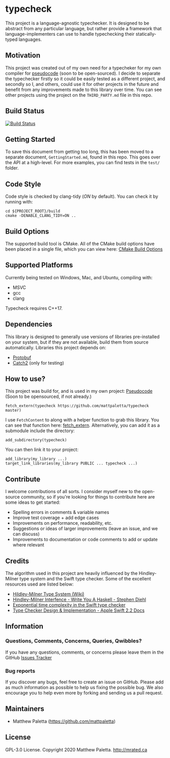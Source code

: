 # typecheck

This project is a language-agnostic typechecker.  It is designed to be abstract from any particular language, but rather provide a framework that language-implementers can use to handle typechecking their statically-typed languages.

## Motivation
This project was created out of my own need for a typecheker for my own compiler for [pseudocode](https://github.com/mattpaletta/pseudocode) (soon to be open-sourced).  I decide to separate the typechecker firstly so it could be easily tested as a different project, and secondly so I, and others, could use it for other projects in the future and benefit from any improvements made to this library over time.  You can see other projects using the project on the `THIRD_PARTY.md` file in this repo.

## Build Status
[![Build Status](https://travis-ci.com/mattpaletta/typecheck.svg?token=ysncAybhRTtbpjrpSW8S&branch=master)](https://travis-ci.com/mattpaletta/typecheck)

## Getting Started
To save this document from getting too long, this has been moved to a separate document, `GettingStarted.md`, found in this repo.  This goes over the API at a high-level.  For more examples, you can find tests in the `test/` folder.

## Code Style
Code style is checked by clang-tidy (*ON* by default).  You can check it by running with:
```
cd ${PROJECT_ROOT}/build
cmake -DENABLE_CLANG_TIDY=ON ..
```

## Build Options
The supported build tool is CMake.  All of the CMake build options have been placed in a single file, which you can view here: [CMake Build Options](https://github.com/mattpaletta/typecheck/blob/master/cmake/options.cmake)

## Supported Platforms
Currently being tested on Windows, Mac, and Ubuntu, compiling with:
- MSVC
- gcc
- clang

Typecheck requires C++17.

## Dependencies
This library is designed to generally use versions of libraries pre-installed on your system, but if they are not available, build them from source automatically.
Libraries this project depends on:
- [Protobuf](https://github.com/protocolbuffers/protobuf)
- [Catch2](https://github.com/catchorg/Catch2) (only for testing)

## How to use?
This project was build for, and is used in my own project: [Pseudocode](https://github.com/mattpaletta/pseudocode)
(Soon to be opensourced, if not already.)
```
fetch_extern(typecheck https://github.com/mattpaletta/typecheck master)
```
I use `FetchContent` to along with a helper function to grab this library.  You can see that function here: [fetch_extern](https://github.com/mattpaletta/typecheck/blob/master/cmake/fetch_extern.cmake).
Alternatively, you can add it as a submodule include the directory:
```
add_subdirectory(typecheck)
```
You can then link it to your project:
```
add_library(my_library ...)
target_link_libraries(my_library PUBLIC ... typecheck ...)
```

## Contribute
I welcome contributions of all sorts.  I consider myself new to the open-source community, so if you're looking for things to contribute here are some ideas to get started:
- Spelling errors in comments & variable names
- Improve test coverage + add edge cases
- Improvements on performance, readability, etc.
- Suggestions or ideas of larger improvements (leave an issue, and we can discuss)
- Improvements to documentation or code comments to add or update where relevant

## Credits
The algorithm used in this project are heavily influenced by the Hindley-Milner type system and the Swift type checker.  Some of the excellent resources used are listed below:
- [Hildley-Milner Type System (Wiki)](https://en.wikipedia.org/wiki/Hindley–Milner_type_system)
- [Hindley-Milner Interfence - Write You A Haskell - Stephen Diehl](http://dev.stephendiehl.com/fun/006_hindley_milner.html)
- [Exponential time complexity in the Swift type checker](https://www.cocoawithlove.com/blog/2016/07/12/type-checker-issues.html)
- [Type Checker Design & Implementation - Apple Swift 2.2 Docs](https://apple-swift.readthedocs.io/en/latest/TypeChecker.html)

## Information

### Questions, Comments, Concerns, Queries, Qwibbles?

If you have any questions, comments, or concerns please leave them in the GitHub [Issues Tracker](https://github.com/mattpaletta/typecheck/issues)

### Bug reports

If you discover any bugs, feel free to create an issue on GitHub. Please add as much information as possible to help us fixing the possible bug. We also encourage you to help even more by forking and sending us a pull request.

## Maintainers

* Matthew Paletta (https://github.com/mattpaletta)

## License

GPL-3.0 License. Copyright 2020 Matthew Paletta. http://mrated.ca
